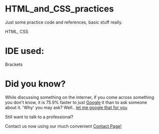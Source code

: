 # HTML_and_CSS_practices
Just some practice code and references, basic stuff really.

HTML, CSS
# IDE used: 
Brackets

<!DOCTYPE html>
<html>
    <head>
        <title>Links</title>
    </head>
    <body>
        <h1>Did you know?</h1>
        <p>While discussing something on the interner, if you come across something you don't know, it is 75.9% faster to just <a href="https://www.google.com">Google</a>  it than to ask someone about it. 'Why' you may ask? Well.. <a href="https://lmgtfy.com/?q=why+is+it+better+to+google+something+before+asking+someone+about+it">let me google that for you</a> </p>
        <p>Still want to talk to a professional? </p>
        <p>Contact us now using our much convenient <a href="contact_page.html">Contact Page!</a></p>
    </body>
</html>

